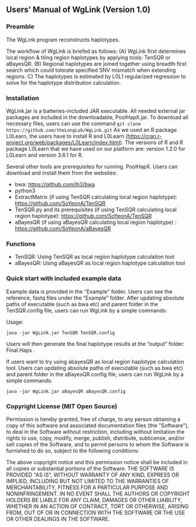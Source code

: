 ## Users’ Manual of WgLink (Version 1.0)
### Preamble
The WgLink program reconstructs haplotypes.


The workflow of WgLink is briefed as follows: (A) WgLink first determines local region & tiling region haplotypes by applying tools: TenSQR or aBayesQR. 
(B) Regional haplotypes are joined together using breadth first search which could tolerate specified SNV mismatch when extending regions. C) The
haplotypes is estimated by L0L1 regularized regression to solve for the haplotype distribution calculation.

### Installation
WgLink.jar is a batteries-included JAR executable. All needed external jar packages are included in the downloadable, PoolHapX.jar. To download all necessary files, users can use the command 
`git clone https://github.com/theLongLab/WgLink.git`
As we used an R package L0Learn, the users have to install R and L0Learn (https://cran.r-project.org/web/packages/L0Learn/index.html). The versions of R and R package L0Learn that we have used on our platform are: version 1.2.0 for L0Learn and version 3.6.1 for R. 

Several other tools are prerequisites for running. PoolHapX. Users can download and install them from the websites:
* bwa: https://github.com/lh3/bwa
* python3
* ExtractMatrix (if using TenSQR calculating local region haplotype): https://github.com/SoYeonA/TenSQR
* TenSQR.py and its prerequisites (if using TenSQR calculating local region haplotype): https://github.com/SoYeonA/TenSQR
* aBayesQR (if using aBayesQR calculating local region haplotype) : https://github.com/SoYeonA/aBayesQR

### Functions
* TenSQR: Using TenSQR as local region haplotype calculation tool
* aBayesQR: Using aBayesQR as local region haplotype calculation tool


### Quick start with included example data

Example data is provided in the "Example" folder. Users can see the reference, fastq files under the “Example” folder. After updating absolute paths of executable (such as bwa etc) and parent folder in the TenSQR.config file, users can run WgLink by a simple commands:

Usage:

`java -jar WgLink.jar TenSQR TenSQR.config`

Users will then generate the final haplotype results at the “output” folder: Final.Haps .

If users want to try using abayesQR as local region haplotype calculation tool. Users can updating absolute paths of executable (such as bwa etc) and parent folder in the aBayesQR.config file, users can run WgLink by a simple commands:

`java -jar WgLink.jar aBayesQR aBayesQR.config`


### Copyright License (MIT Open Source)
Permission is hereby granted, free of charge, to any person obtaining a copy of this software and associated documentation files (the "Software"), to deal in the Software without restriction, including without limitation the rights to use, copy, modify, merge, publish, distribute, sublicense, and/or sell copies of the Software, and to permit persons to whom the Software is furnished to do so, subject to the following conditions:

The above copyright notice and this permission notice shall be included in all copies or substantial portions of the Software. THE SOFTWARE IS PROVIDED "AS IS", WITHOUT WARRANTY OF ANY KIND, EXPRESS OR IMPLIED, INCLUDING BUT
NOT LIMITED TO THE WARRANTIES OF MERCHANTABILITY, FITNESS FOR A PARTICULAR PURPOSE AND NONINFRINGEMENT. IN NO EVENT SHALL THE
AUTHORS OR COPYRIGHT HOLDERS BE LIABLE FOR ANY CLAIM, DAMAGES OR OTHER LIABILITY, WHETHER IN AN ACTION OF CONTRACT, TORT OR
OTHERWISE, ARISING FROM, OUT OF OR IN CONNECTION WITH THE SOFTWARE OR THE USE OR OTHER DEALINGS IN THE SOFTWARE.








